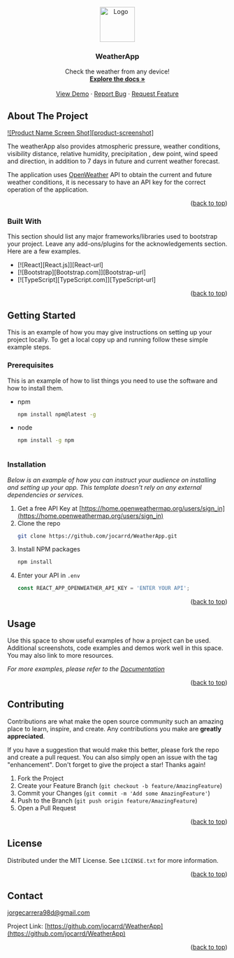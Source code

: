 <div id="top"></div>


<!-- PROJECT LOGO -->
<br />
<div align="center">
  <a href="https://github.com/jocarrd/WeatherApp">
    <img src="https://user-images.githubusercontent.com/55456507/178431373-7e754af9-9c79-48e9-b5d3-005211e9a394.png" alt="Logo" width="80" height="80">
  </a>

  <h3 align="center">WeatherApp</h3>

  <p align="center">
    Check the weather from any device!
    <br />
    <a href="https://github.com/jocarrd/WeatherApp"><strong>Explore the docs »</strong></a>
    <br />
    <br />
    <a href="https://weather-app-jocarrd.vercel.app">View Demo</a>
    ·
    <a href="https://github.com/jocarrd/WeatherApp/issues">Report Bug</a>
    ·
    <a href="https://github.com/jocarrd/WeatherApp/issues">Request Feature</a>
  </p>
</div>




<!-- ABOUT THE PROJECT -->
## About The Project

[![Product Name Screen Shot][product-screenshot]](https://user-images.githubusercontent.com/55456507/178432319-bfd2193f-f970-4ac9-90be-0b61f7a805e3.png)

The weatherApp also provides atmospheric pressure, weather conditions, visibility distance, relative humidity, precipitation , dew point, wind speed and direction, in addition to 7 days in future and current weather forecast.

The application uses <a href="https://openweathermap.org/api">OpenWeather</a> API to obtain the current and future weather conditions, it is necessary to have an API key for the correct operation of the application.


<p align="right">(<a href="#top">back to top</a>)</p>



### Built With

This section should list any major frameworks/libraries used to bootstrap your project. Leave any add-ons/plugins for the acknowledgements section. Here are a few examples.

* [![React][React.js]][React-url]
* [![Bootstrap][Bootstrap.com]][Bootstrap-url]
* [![TypeScript][TypeScript.com]][TypeScript-url]


<p align="right">(<a href="#top">back to top</a>)</p>



<!-- GETTING STARTED -->
## Getting Started

This is an example of how you may give instructions on setting up your project locally.
To get a local copy up and running follow these simple example steps.

### Prerequisites

This is an example of how to list things you need to use the software and how to install them.
* npm
  ```sh
  npm install npm@latest -g
  ```
* node
   ```sh
  npm install -g npm
  
 

### Installation

_Below is an example of how you can instruct your audience on installing and setting up your app. This template doesn't rely on any external dependencies or services._

1. Get a free API Key at [https://home.openweathermap.org/users/sign_in](https://home.openweathermap.org/users/sign_in)
2. Clone the repo
   ```sh
   git clone https://github.com/jocarrd/WeatherApp.git
   ```
3. Install NPM packages
   ```sh
   npm install
   ```
4. Enter your API in `.env`
   ```js
   const REACT_APP_OPENWEATHER_API_KEY = 'ENTER YOUR API';
   ```

<p align="right">(<a href="#top">back to top</a>)</p>



<!-- USAGE EXAMPLES -->
## Usage

Use this space to show useful examples of how a project can be used. Additional screenshots, code examples and demos work well in this space. You may also link to more resources.

_For more examples, please refer to the [Documentation](https://example.com)_

<p align="right">(<a href="#top">back to top</a>)</p>



<!-- CONTRIBUTING -->
## Contributing

Contributions are what make the open source community such an amazing place to learn, inspire, and create. Any contributions you make are **greatly appreciated**.

If you have a suggestion that would make this better, please fork the repo and create a pull request. You can also simply open an issue with the tag "enhancement".
Don't forget to give the project a star! Thanks again!

1. Fork the Project
2. Create your Feature Branch (`git checkout -b feature/AmazingFeature`)
3. Commit your Changes (`git commit -m 'Add some AmazingFeature'`)
4. Push to the Branch (`git push origin feature/AmazingFeature`)
5. Open a Pull Request

<p align="right">(<a href="#top">back to top</a>)</p>



<!-- LICENSE -->
## License

Distributed under the MIT License. See `LICENSE.txt` for more information.

<p align="right">(<a href="#top">back to top</a>)</p>



<!-- CONTACT -->
## Contact

 jorgecarrera98d@gmail.com

Project Link: [https://github.com/jocarrd/WeatherApp](https://github.com/jocarrd/WeatherApp)

<p align="right">(<a href="#top">back to top</a>)</p>




